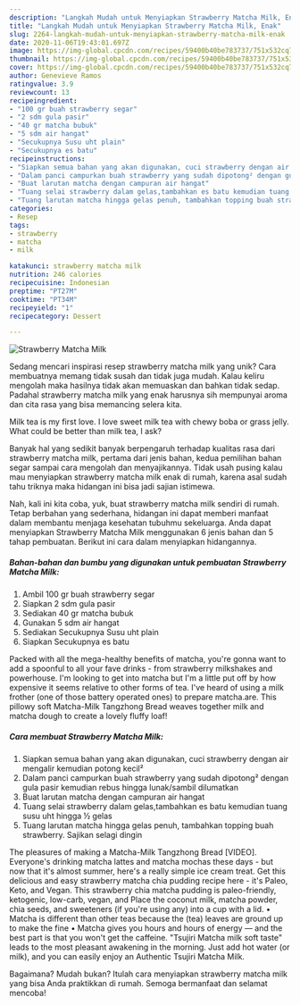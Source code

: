 ```yaml
---
description: "Langkah Mudah untuk Menyiapkan Strawberry Matcha Milk, Enak"
title: "Langkah Mudah untuk Menyiapkan Strawberry Matcha Milk, Enak"
slug: 2264-langkah-mudah-untuk-menyiapkan-strawberry-matcha-milk-enak
date: 2020-11-06T19:43:01.697Z
image: https://img-global.cpcdn.com/recipes/59400b40be783737/751x532cq70/strawberry-matcha-milk-foto-resep-utama.jpg
thumbnail: https://img-global.cpcdn.com/recipes/59400b40be783737/751x532cq70/strawberry-matcha-milk-foto-resep-utama.jpg
cover: https://img-global.cpcdn.com/recipes/59400b40be783737/751x532cq70/strawberry-matcha-milk-foto-resep-utama.jpg
author: Genevieve Ramos
ratingvalue: 3.9
reviewcount: 13
recipeingredient:
- "100 gr buah strawberry segar"
- "2 sdm gula pasir"
- "40 gr matcha bubuk"
- "5 sdm air hangat"
- "Secukupnya Susu uht plain"
- "Secukupnya es batu"
recipeinstructions:
- "Siapkan semua bahan yang akan digunakan, cuci strawberry dengan air mengalir kemudian potong kecil²"
- "Dalam panci campurkan buah strawberry yang sudah dipotong² dengan gula pasir kemudian rebus hingga lunak/sambil dilumatkan"
- "Buat larutan matcha dengan campuran air hangat"
- "Tuang selai strawberry dalam gelas,tambahkan es batu kemudian tuang susu uht hingga ½ gelas"
- "Tuang larutan matcha hingga gelas penuh, tambahkan topping buah strawberry. Sajikan selagi dingin"
categories:
- Resep
tags:
- strawberry
- matcha
- milk

katakunci: strawberry matcha milk 
nutrition: 246 calories
recipecuisine: Indonesian
preptime: "PT27M"
cooktime: "PT34M"
recipeyield: "1"
recipecategory: Dessert

---
```



![Strawberry Matcha Milk](https://img-global.cpcdn.com/recipes/59400b40be783737/751x532cq70/strawberry-matcha-milk-foto-resep-utama.jpg)

Sedang mencari inspirasi resep strawberry matcha milk yang unik? Cara membuatnya memang tidak susah dan tidak juga mudah. Kalau keliru mengolah maka hasilnya tidak akan memuaskan dan bahkan tidak sedap. Padahal strawberry matcha milk yang enak harusnya sih mempunyai aroma dan cita rasa yang bisa memancing selera kita.

Milk tea is my first love. I love sweet milk tea with chewy boba or grass jelly. What could be better than milk tea, I ask?

Banyak hal yang sedikit banyak berpengaruh terhadap kualitas rasa dari strawberry matcha milk, pertama dari jenis bahan, kedua pemilihan bahan segar sampai cara mengolah dan menyajikannya. Tidak usah pusing kalau mau menyiapkan strawberry matcha milk enak di rumah, karena asal sudah tahu triknya maka hidangan ini bisa jadi sajian istimewa.


Nah, kali ini kita coba, yuk, buat strawberry matcha milk sendiri di rumah. Tetap berbahan yang sederhana, hidangan ini dapat memberi manfaat dalam membantu menjaga kesehatan tubuhmu sekeluarga. Anda dapat menyiapkan Strawberry Matcha Milk menggunakan 6 jenis bahan dan 5 tahap pembuatan. Berikut ini cara dalam menyiapkan hidangannya.

<!--inarticleads1-->

##### Bahan-bahan dan bumbu yang digunakan untuk pembuatan Strawberry Matcha Milk:

1. Ambil 100 gr buah strawberry segar
1. Siapkan 2 sdm gula pasir
1. Sediakan 40 gr matcha bubuk
1. Gunakan 5 sdm air hangat
1. Sediakan Secukupnya Susu uht plain
1. Siapkan Secukupnya es batu


Packed with all the mega-healthy benefits of matcha, you&#39;re gonna want to add a spoonful to all your fave drinks - from strawberry milkshakes and powerhouse. I&#39;m looking to get into matcha but I&#39;m a little put off by how expensive it seems relative to other forms of tea. I&#39;ve heard of using a milk frother (one of those battery operated ones) to prepare matcha.are. This pillowy soft Matcha-Milk Tangzhong Bread weaves together milk and matcha dough to create a lovely fluffy loaf! 

<!--inarticleads2-->

##### Cara membuat Strawberry Matcha Milk:

1. Siapkan semua bahan yang akan digunakan, cuci strawberry dengan air mengalir kemudian potong kecil²
1. Dalam panci campurkan buah strawberry yang sudah dipotong² dengan gula pasir kemudian rebus hingga lunak/sambil dilumatkan
1. Buat larutan matcha dengan campuran air hangat
1. Tuang selai strawberry dalam gelas,tambahkan es batu kemudian tuang susu uht hingga ½ gelas
1. Tuang larutan matcha hingga gelas penuh, tambahkan topping buah strawberry. Sajikan selagi dingin


The pleasures of making a Matcha-Milk Tangzhong Bread [VIDEO]. Everyone&#39;s drinking matcha lattes and matcha mochas these days - but now that it&#39;s almost summer, here&#39;s a really simple ice cream treat. Get this delicious and easy strawberry matcha chia pudding recipe here - it&#39;s Paleo, Keto, and Vegan. This strawberry chia matcha pudding is paleo-friendly, ketogenic, low-carb, vegan, and Place the coconut milk, matcha powder, chia seeds, and sweeteners (if you&#39;re using any) into a cup with a lid. • Matcha is different than other teas because the (tea) leaves are ground up to make the fine • Matcha gives you hours and hours of energy — and the best part is that you won&#39;t get the caffeine. &#34;Tsujiri Matcha milk soft taste&#34; leads to the most pleasant awakening in the morning. Just add hot water (or milk), and you can easily enjoy an Authentic Tsujiri Matcha Milk. 

Bagaimana? Mudah bukan? Itulah cara menyiapkan strawberry matcha milk yang bisa Anda praktikkan di rumah. Semoga bermanfaat dan selamat mencoba!
